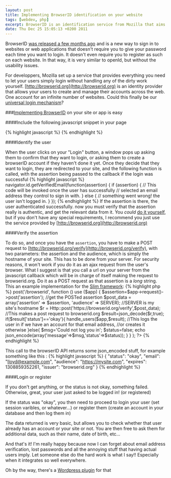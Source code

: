 ```yaml
---
layout: post
title: Implementing BrowserID identification on your website
tags: [webdev, php]
excerpt: BrowserID is an identification service from Mozilla that aims to remove the need for accounts at each website we visit. I explain how to implement it on your site
date: Thu Dec 25 15:05:13 +0200 2011
---
```



BrowserID [was released a few months ago](http://identity.mozilla.com/post/7616727542/introducing-browserid-a-better-way-to-sign-in) and is a new way to sign in to websites or web applications that doesn't require you to give your password each time you want to login. It doesn't even require you to register as such on each website. In that way, it is very similar to openId, but without the usability issues.

For developpers, Mozilla set up a service that provides everything you need to let your users simply login without handling any of the dirty work yourself. [http://browserid.org](http://browserid.org) is an identity provider that allows your users to create and manage their accounts across the web. One account for an infinite number of websites. Could this finally be our [universal login mechanism](http://www.codinghorror.com/blog/2010/11/your-internet-drivers-license.html)?

###[Implementing BrowserID](https://github.com/mozilla/browserid/wiki/How-to-Use-BrowserID-on-Your-Site) on your site or app is easy

####Include the following javascript snippet in your page

{% highlight javascript %}
    <script src="https://browserid.org/include.js" type="text/javascript"></script>
{% endhighlight %}

####Identify the user

When the user clicks on your "Login" button, a window pops up asking them to confirm that they want to login, or asking them to create a browserID account if they haven't done it yet. Once they decide that they want to login, they are redirected to your site, and the following function is called, with the assertion being passed to the callback if the login was successful
{% highlight javascript %}
    navigator.id.getVerifiedEmail(function(assertion) {
        if (assertion) {
            // This code will be invoked once the user has successfully
            // selected an email address they control to sign in with.
        } else {
            // something went wrong!  the user isn't logged in.
        }
    });
{% endhighlight %}
If the assertion is there, the user authenticated successfully. now you must verify that the assertion really is authentic, and get the relevant data from it. You *could* [do it yourself](https://wiki.mozilla.org/Identity/Verified_Email_Protocol/Latest), but if you don't have any special requirements, I recommend you just use the service provided by [http://browserid.org](http://browserid.org)

####Verify the assertion

To do so, and once you have the `assertion`, you have to make a POST request to [http://browserid.org/verify](http://browserid.org/verify), with two parameters: the assertion and the audience, which is simply the hostname of your site. This has to be done from your server. For security reasons, it won't work if you do it as an ajax request from the user's browser. What I suggest is that you call a url on your server from the javascript callback which will be in charge of itself making the request to browserid.org. Do it as a POST request as that assertion is a *long* string. This an example implementation for the [Slim framework](http://www.slimframework.com/):
{% highlight php %}
    <?php
    $app->post('/browserid', function () use ($app) {
            $assertion=$app->request()->post('assertion');
            //get the POSTed assertion
            $post_data = array('assertion' => $assertion, 'audience' => SERVER);
            //SERVER is my site's hostname
            $r = Http::post('https://browserid.org/verify',$post_data);
            //This makes a post request to browserid.org
            $result=json_decode($r,true);
            if($result['status']=='okay'){
                handle_users($app,$result);
                //This logs the user in if we have an account for that email address,
                //or creates it otherwise
            }else{
                $msg='Could not log you in';
                $status=false;
                echo json_encode(array('message'=>$msg,'status'=>$status));
            }
        }
    );
    ?>
{% endhighlight %}

This call to the browserID API returns some json_encoded stuff, for example something like this :
{% highlight javascript %}
    {
        "status": "okay",
        "email": "lloyd@example.com",
        "audience": "https://mysite.com",
        "expires": 1308859352261,
        "issuer": "browserid.org"
    }
{% endhighlight %}

####Login or register

If you don't get anything, or the status is not okay, something failed. Otherwise, great, your user just asked to be logged in! (or registered)

If the status was "okay", you then need to proceed to login your user (set session varibles, or whatever...) or register them (create an account in your database and then log them in)

The data returned is very basic, but allows you to check whether that user already has an account or your site or not. You are then free to ask them for additional data, such as their name, date of birth, etc...

And that's it! I'm really happy because now I can forget about email address verification, lost passwords and all the annoying stuff that having actual users imply. Let someone else do the hard work is what I say!! Especially when it integrates so well everywhere.

Oh by the way, there's a [Wordpress plugin](http://wordpress.org/extend/plugins/browserid/) for that